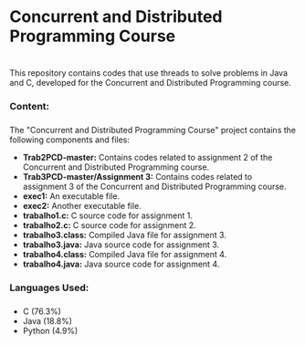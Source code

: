 # Concurrent and Distributed Programming Course <h1>

This repository contains codes that use threads to solve problems in Java and C, developed for the Concurrent and Distributed Programming course.

### Content: <h3>
The "Concurrent and Distributed Programming Course" project contains the following components and files:

* **Trab2PCD-master:** Contains codes related to assignment 2 of the Concurrent and Distributed Programming course.
* **Trab3PCD-master/Assignment 3:** Contains codes related to assignment 3 of the Concurrent and Distributed Programming course.
* **exec1:** An executable file.
* **exec2:** Another executable file.
* **trabalho1.c:** C source code for assignment 1.
* **trabalho2.c:** C source code for assignment 2.
* **trabalho3.class:** Compiled Java file for assignment 3.
* **trabalho3.java:** Java source code for assignment 3.
* **trabalho4.class:** Compiled Java file for assignment 4.
* **trabalho4.java:** Java source code for assignment 4.

### Languages Used: <h3>

* C (76.3%)
* Java (18.8%)
* Python (4.9%)
